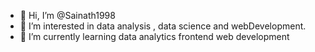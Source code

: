 - 👋 Hi, I’m @Sainath1998
- 👀 I’m interested in data analysis , data science and webDevelopment.
- 🌱 I’m currently learning data analytics frontend web development

<!---
Sainath1998/Sainath1998 is a ✨ special ✨ repository because its `README.md` (this file) appears on your GitHub profile.
You can click the Preview link to take a look at your changes.
--->

